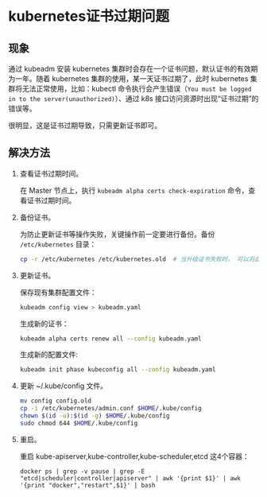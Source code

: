 # kubernetes证书过期问题

## 现象

通过 kubeadm 安装 kubernetes 集群时会存在一个证书问题，默认证书的有效期为一年。随着 kubernetes 集群的使用，某一天证书过期了，此时 kubernetes 集群将无法正常使用，比如：kubectl 命令执行会产生错误（`You must be logged in to the server(unauthorized)`）、通过 k8s 接口访问资源时出现“证书过期”的错误等。

很明显，这是证书过期导致，只需更新证书即可。

## 解决方法

1. 查看证书过期时间。

   在 Master 节点上，执行 `kubeadm alpha certs check-expiration` 命令，查看证书过期时间。

2. 备份证书。

   为防止更新证书等操作失败，关键操作前一定要进行备份。备份 `/etc/kubernetes` 目录：

   ```sh
   cp -r /etc/kubernetes /etc/kubernetes.old  # 当升级证书失败时， 可以将此文件夹复原， 即可恢复原有集群
   ```

3. 更新证书。

   保存现有集群配置文件：

   ```sh
   kubeadm config view > kubeadm.yaml
   ```

   生成新的证书：

   ```sh
   kubeadm alpha certs renew all --config kubeadm.yaml
   ```

   生成新的配置文件:

   ```sh
   kubeadm init phase kubeconfig all --config kubeadm.yaml
   ```

4. 更新 ~/.kube/config 文件。

   ```sh
   mv config config.old
   cp -i /etc/kubernetes/admin.conf $HOME/.kube/config
   chown $(id -u):$(id -g) $HOME/.kube/config
   sudo chmod 644 $HOME/.kube/config
   ```

5. 重启。

   重启 kube-apiserver,kube-controller,kube-scheduler,etcd 这4个容器：

   `docker ps | grep -v pause | grep -E "etcd|scheduler|controller|apiserver" | awk '{print $1}' | awk '{print "docker","restart",$1}' | bash`
